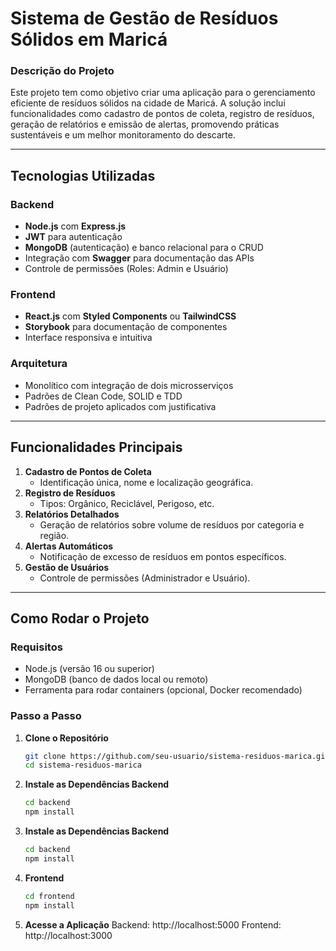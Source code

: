 # **Sistema de Gestão de Resíduos Sólidos em Maricá**

### **Descrição do Projeto**
Este projeto tem como objetivo criar uma aplicação para o gerenciamento eficiente de resíduos sólidos na cidade de Maricá. A solução inclui funcionalidades como cadastro de pontos de coleta, registro de resíduos, geração de relatórios e emissão de alertas, promovendo práticas sustentáveis e um melhor monitoramento do descarte.

---

## **Tecnologias Utilizadas**

### **Backend**
- **Node.js** com **Express.js**
- **JWT** para autenticação
- **MongoDB** (autenticação) e banco relacional para o CRUD
- Integração com **Swagger** para documentação das APIs
- Controle de permissões (Roles: Admin e Usuário)

### **Frontend**
- **React.js** com **Styled Components** ou **TailwindCSS**
- **Storybook** para documentação de componentes
- Interface responsiva e intuitiva

### **Arquitetura**
- Monolítico com integração de dois microsserviços
- Padrões de Clean Code, SOLID e TDD
- Padrões de projeto aplicados com justificativa

---

## **Funcionalidades Principais**
1. **Cadastro de Pontos de Coleta**
   - Identificação única, nome e localização geográfica.
2. **Registro de Resíduos**
   - Tipos: Orgânico, Reciclável, Perigoso, etc.
3. **Relatórios Detalhados**
   - Geração de relatórios sobre volume de resíduos por categoria e região.
4. **Alertas Automáticos**
   - Notificação de excesso de resíduos em pontos específicos.
5. **Gestão de Usuários**
   - Controle de permissões (Administrador e Usuário).

---

## **Como Rodar o Projeto**

### **Requisitos**
- Node.js (versão 16 ou superior)
- MongoDB (banco de dados local ou remoto)
- Ferramenta para rodar containers (opcional, Docker recomendado)

### **Passo a Passo**

1. **Clone o Repositório**
   ```bash
   git clone https://github.com/seu-usuario/sistema-residuos-marica.git
   cd sistema-residuos-marica

2. **Instale as Dependências Backend**
   ```bash
   cd backend
   npm install

2. **Instale as Dependências Backend**
   ```bash
   cd backend
   npm install


3. **Frontend**
   ```bash
   cd frontend
   npm install

5. **Acesse a Aplicação**
   Backend: http://localhost:5000
   Frontend: http://localhost:3000
